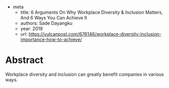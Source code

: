 - meta 
	- title: 6 Arguments On Why Workplace Diversity & Inclusion Matters, And 6 Ways You Can Achieve It
	- authors: Sade Dayangku
	- year: 2019
	- url: https://vulcanpost.com/676146/workplace-diversity-inclusion-importance-how-to-achieve/

# Abstract 

Workplace diversity and inclusion can greatly benefit companies in various ways.
